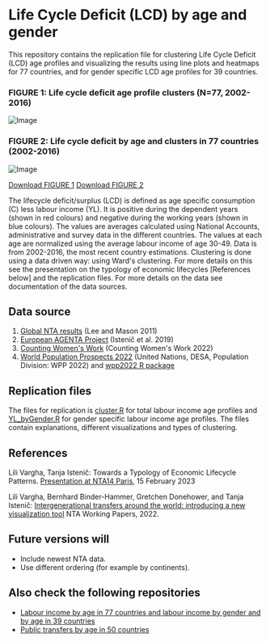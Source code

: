 # Life Cycle Deficit (LCD) by age and gender

This repository contains the replication file for clustering Life Cycle Deficit (LCD) age profiles and visualizing the results using line plots and heatmaps for 77 countries, and for gender specific LCD age profiles for 39 countries.

### FIGURE 1: Life cycle deficit age profile clusters (N=77, 2002-2016)
![Image](https://user-images.githubusercontent.com/68189671/218335143-b0374c7c-f5ca-4f89-b024-d082f8c43f54.jpg)
### FIGURE 2: Life cycle deficit by age and clusters in 77 countries (2002-2016)
![Image](https://user-images.githubusercontent.com/68189671/218335529-b7b89352-2352-4b30-a787-9a2b78f4f5c4.jpg)

[Download FIGURE 1](https://github.com/LiliVargha/Public-Transfers_TG/blob/main/ClusterTG.jpg)
[Download FIGURE 2](https://github.com/LiliVargha/Public-Transfers_TG/blob/main/ClusterTGtiles.jpg)

The lifecycle deficit/surplus (LCD) is defined as age specific consumption (C) less labour income (YL). It is positive during the dependent years (shown in red colours) and negative during the working years (shown in blue colours). The values are averages calculated using  National Accounts, administrative and survey data in the different countries. The values at each age are normalized using the average labour income of age 30-49. Data is from 2002-2016, the most recent country estimations. Clustering is done using a data driven way: using Ward's clustering. For more details on this see the presentation on the typology of economic lifecycles [References below] and the replication files. For more details on the data see documentation of the data sources.

## Data source
1. [Global NTA results](https://www.ntaccounts.org/web/nta/show/Browse%20database) (Lee and Mason 2011)
2. [European AGENTA Project](http://dataexplorer.wittgensteincentre.org/nta/) (Istenič et al. 2019)
3. [Counting Women's Work](https://www.countingwomenswork.org/data) (Counting Women's Work 2022)
4. [World Population Prospects 2022](https://population.un.org/wpp/) (United Nations, DESA, Population Division: WPP 2022) and [wpp2022 R package](https://github.com/PPgp/wpp2022)

## Replication files
The files for replication is [cluster.R](https://github.com/LiliVargha/Labour-Income_YL/blob/main/cluster.R) for total labour income age profiles and [YL_byGender.R](https://github.com/LiliVargha/Labour-Income_YL/blob/main/YL_byGender.R) for gender specific labour income age profiles. The files contain explanations, different visualizations and types of clustering.

## References
Lili Vargha, Tanja Istenič: Towards a Typology of Economic Lifecycle Patterns. [Presentation at NTA14 Paris](https://ntaccounts.org/web/nta/show/Documents/Meetings/NTA14%20Abstracts), 15 February 2023

Lili Vargha, Bernhard Binder-Hammer, Gretchen Donehower, and Tanja Istenič: [Intergenerational transfers around the world: introducing a new visualization tool](https://www.ntaccounts.org/web/nta/show/Working%20Papers) NTA Working Papers, 2022. 

## Future versions will
- Include newest NTA data.
- Use different ordering (for example by continents).

## Also check the following repositories
- [Labour income by age in 77 countries and labour income by gender and by age in 39 countries](https://github.com/LiliVargha/Labour-Income_YL)
- [Public transfers by age in 50 countries](https://github.com/LiliVargha/Public-Transfers_TG)
